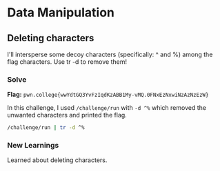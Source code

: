 # Data Manipulation

## Deleting characters
I'll intersperse some decoy characters (specifically: ^ and %) among the flag characters. Use tr -d to remove them!

### Solve
**Flag:** `pwn.college{wwYdtGQ3YvFzIqdKzABB1My-vMQ.0FNxEzNxwiNzAzNzEzW}`

In this challenge, I used ```/challenge/run``` with ```-d ^%``` which removed the unwanted characters and printed the flag.

```bash
/challenge/run | tr -d ^%
```

### New Learnings
Learned about deleting characters.
